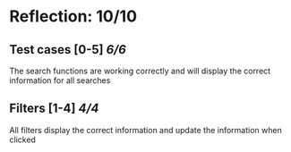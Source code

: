 
# Reflection: 10/10

## Test cases [0-5] *6/6*

The search functions are working correctly and will display the correct information for all searches

## Filters [1-4] *4/4*

All filters display the correct information and update the information when clicked
